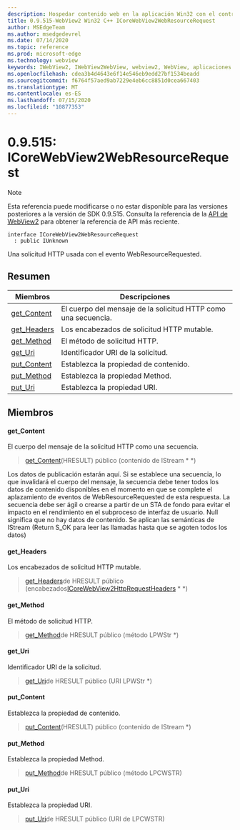 ```yaml
---
description: Hospedar contenido web en la aplicación Win32 con el control Microsoft Edge WebView2
title: 0.9.515-WebView2 Win32 C++ ICoreWebView2WebResourceRequest
author: MSEdgeTeam
ms.author: msedgedevrel
ms.date: 07/14/2020
ms.topic: reference
ms.prod: microsoft-edge
ms.technology: webview
keywords: IWebView2, IWebView2WebView, webview2, WebView, aplicaciones Win32, Win32, Edge, ICoreWebView2, ICoreWebView2Controller, control de explorador, HTML Edge
ms.openlocfilehash: cdea3b4d4643e6f14e546eb9edd27bf1534beadd
ms.sourcegitcommit: f6764f57aed9ab7229e4eb6cc8851d0cea667403
ms.translationtype: MT
ms.contentlocale: es-ES
ms.lasthandoff: 07/15/2020
ms.locfileid: "10877353"
---
```

# 0.9.515: ICoreWebView2WebResourceRequest 

> [!NOTE]
> Esta referencia puede modificarse o no estar disponible para las versiones posteriores a la versión de SDK 0.9.515. Consulta la referencia de la [API de WebView2](../../../webview2-api-reference.md) para obtener la referencia de API más reciente.

```
interface ICoreWebView2WebResourceRequest
  : public IUnknown
```

Una solicitud HTTP usada con el evento WebResourceRequested.

## Resumen

 Miembros                        | Descripciones
--------------------------------|---------------------------------------------
[get_Content](#get_content) | El cuerpo del mensaje de la solicitud HTTP como una secuencia.
[get_Headers](#get_headers) | Los encabezados de solicitud HTTP mutable.
[get_Method](#get_method) | El método de solicitud HTTP.
[get_Uri](#get_uri) | Identificador URI de la solicitud.
[put_Content](#put_content) | Establezca la propiedad de contenido.
[put_Method](#put_method) | Establezca la propiedad Method.
[put_Uri](#put_uri) | Establezca la propiedad URI.

## Miembros

#### get_Content 

El cuerpo del mensaje de la solicitud HTTP como una secuencia.

> [get_Content](#get_content)(HRESULT) público (contenido de IStream * *)

Los datos de publicación estarán aquí. Si se establece una secuencia, lo que invalidará el cuerpo del mensaje, la secuencia debe tener todos los datos de contenido disponibles en el momento en que se complete el aplazamiento de eventos de WebResourceRequested de esta respuesta. La secuencia debe ser ágil o crearse a partir de un STA de fondo para evitar el impacto en el rendimiento en el subproceso de interfaz de usuario. Null significa que no hay datos de contenido. Se aplican las semánticas de IStream (Return S_OK para leer las llamadas hasta que se agoten todos los datos)

#### get_Headers 

Los encabezados de solicitud HTTP mutable.

> [get_Headers](#get_headers)de HRESULT público (encabezados[ICoreWebView2HttpRequestHeaders](icorewebview2httprequestheaders.md) * *)

#### get_Method 

El método de solicitud HTTP.

> [get_Method](#get_method)de HRESULT público (método LPWStr *)

#### get_Uri 

Identificador URI de la solicitud.

> [get_Uri](#get_uri)de HRESULT público (URI LPWStr *)

#### put_Content 

Establezca la propiedad de contenido.

> [put_Content](#put_content)(HRESULT) público (contenido de IStream *)

#### put_Method 

Establezca la propiedad Method.

> [put_Method](#put_method)de HRESULT público (método LPCWSTR)

#### put_Uri 

Establezca la propiedad URI.

> [put_Uri](#put_uri)de HRESULT público (URI de LPCWSTR)

